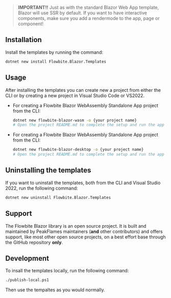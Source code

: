 > **IMPORTANT!!**
> Just as with the standard Blazor Web App template, Blazor will use SSR by default. If you want to have interactive components, make sure you add a rendermode to the app, page or component!

## Installation

Install the templates by running the command:

~~~sh
dotnet new install Flowbite.Blazor.Templates
~~~

## Usage

After installing the templates you can create new a project from either the CLI or by creating a new project in Visual Studio Code or VS2022.

- For creating a Flowbite Blazor WebAssembly Standalone App project from the CLI:

    ~~~sh
    dotnet new flowbite-blazor-wasm -o {your project name}
    # Open the project README.md to complete the setup and run the app
    ~~~

- For creating a Flowbite Blazor WebAssembly Standalone App project from the CLI:

    ~~~sh
    dotnet new flowbite-blazor-desktop -o {your project name}
    # Open the project README.md to complete the setup and run the app
    ~~~

## Uninstalling the templates

If you want to uninstall the templates, both from the CLI and Visual Studio 2022,  run the following command:

~~~sh
dotnet new uninstall Flowbite.Blazor.Templates
~~~

## Support

The Flowbite Blazor library is an open source project. It is built and maintained by PeakFlames maintainers (**and** other contributors)
and offers support, like most other open source projects, on a best effort base through the GitHub repository **only**.


## Development

To insall the templates locally, run the following command:

~~~sh
./publish-local.ps1
~~~

Then use the tempaltes as you would normally.
